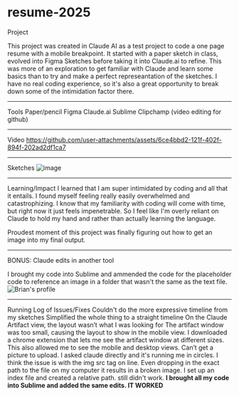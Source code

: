 # resume-2025

Project

This project was created in Claude AI as a test project to code a one page resume with a mobile breakpoint. It started with a paper sketch in class, evolved into Figma Sketches before taking it into Claude.ai to refine.
This was more of an exploration to get familiar with Claude and learn some basics than to try and make a perfect represeantation of the sketches. I have no real coding experience, so it's also a great opportunity to break down some of the intimidation factor there. 

-----

Tools
Paper/pencil
Figma
Claude.ai
Sublime
Clipchamp (video editing for github)

----

Video
https://github.com/user-attachments/assets/6ce4bbd2-121f-402f-894f-202ad2df1ca7

----

Sketches
![image](https://github.com/user-attachments/assets/c6adedc1-21a2-4355-9f05-188bedd66fbe)

-----
Learning/Impact
I learned that I am super intimidated by coding and all that it entails. I found myself feeling really easily overwhelmed and catastrophizing. I know that my familiarity with coding will come with time, but right now it just feels impenetrable. So I feel like I'm overly reliant on Claude to hold my hand and rather than actually learning the language.

Proudest moment of this project was finally figuring out how to get an image into my final output.

-----

BONUS: Claude edits in another tool

I brought my code into Sublime and ammended the code for the placeholder code to reference an image in a folder that wasn't the same as the text file.
  <img src="Img/hero-image.jpg" alt="Brian's profile" class="main-image">

----

Running Log of Issues/Fixes
Couldn't do the more expressive timeline from my sketches
  Simplified the whole thing to a straight timeline
On the Claude Artifact view, the layout wasn’t what I was looking for
  The artifact window was too small, causing the layout to show in the mobile view.
  I downloaded a chrome extension that lets me see the artifact window at different sizes. This also allowed me to see the mobile and desktop views.
Can’t get a picture to upload. 
  I asked claude directly and it's running me in circles. 
  I think the issue is with the img src tag on line.
    Even dropping in the exact path to the file on my computer it results in a broken image.
    I set up an index file and created a relative path. still didn't work.
  **I brought all my code into Sublime and added the same edits. IT WORKED**
